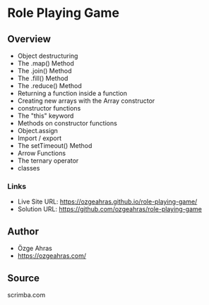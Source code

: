 # Role Playing Game

## Overview

- Object destructuring
- The .map() Method
- The .join() Method
- The .fill() Method
- The .reduce() Method
- Returning a function inside a function
- Creating new arrays with the Array constructor
- constructor functions
- The "this" keyword
- Methods on constructor functions
- Object.assign
- Import / export
- The setTimeout() Method
- Arrow Functions
- The ternary operator
- classes

### Links

- Live Site URL: https://ozgeahras.github.io/role-playing-game/
- Solution URL: https://github.com/ozgeahras/role-playing-game

## Author

- Özge Ahras
- https://ozgeahras.com/

## Source

scrimba.com
